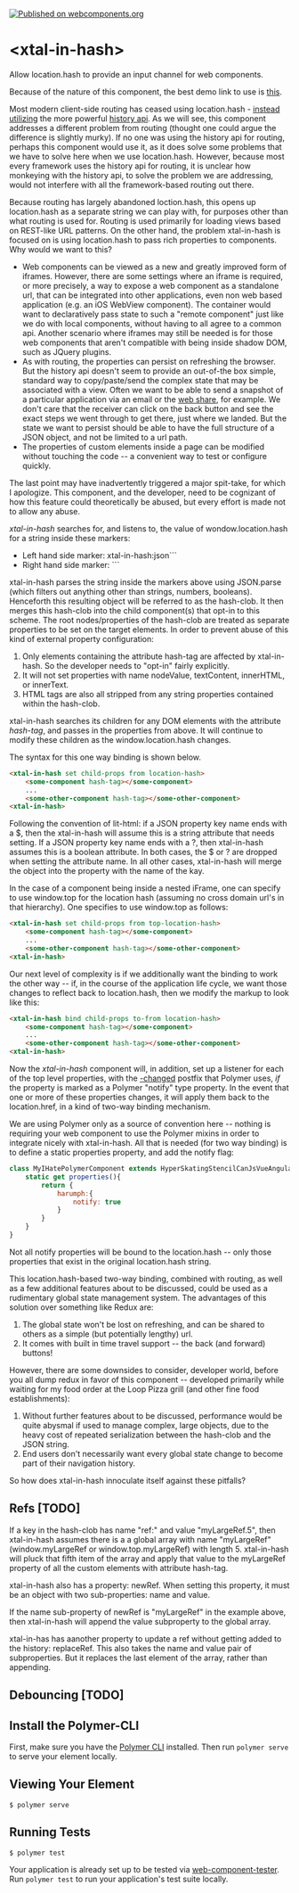 [![Published on webcomponents.org](https://img.shields.io/badge/webcomponents.org-published-blue.svg)](https://www.webcomponents.org/element/bahrus/xtal-in-hash)

# \<xtal-in-hash\>


Allow location.hash to provide an input channel for web components.  

Because of the nature of this component, the best demo link to use is [this](http://rawgit.com/bahrus/xtal/master/bower_components/xtal-in-hash/demo/index.html).

Most modern client-side routing has ceased using location.hash - [instead utilizing](http://krasimirtsonev.com/blog/article/deep-dive-into-client-side-routing-navigo-pushstate-hash) the more powerful [history api](https://developer.mozilla.org/en-US/docs/Web/API/History_API).  As we will see, this component addresses a different problem from routing (thought one could argue the difference is slightly murky).  If no one was using the history api for routing, perhaps this component would use it, as it does solve some problems that we have to solve here when we use location.hash.  However, because most every framework uses the history api for routing, it is unclear how monkeying with the history api, to solve the problem we are addressing, would not interfere with all the framework-based routing out there.

Because routing has largely abandoned loction.hash, this opens up location.hash as a separate string we can play with, for purposes other than what routing is used for.  Routing is used primarily for loading views based on REST-like URL patterns.  On the other hand, the problem xtal-in-hash is focused on is using location.hash to pass rich properties to components.  Why would we want to this? 

* Web components can be viewed as a new and greatly improved form of iframes.  However, there are some settings where an iframe is required, or more precisely, a way to expose a web component as a standalone url, that can be integrated into other applications, even non web based application (e.g. an iOS WebView component).  The container would want to declaratively pass state to such a "remote component" just like we do with local components, without having to all agree to a common api.  Another scenario where iframes may still be needed is for those web components that aren't compatible with being inside shadow DOM, such as JQuery plugins.  
*  As with routing, the properties can persist on refreshing the browser.  But the history api doesn't seem to provide an out-of-the box simple, standard way to copy/paste/send the complex state that may be associated with a view.  Often we want to be able to send a snapshot of a particular application via an email or the [web share](https://developers.google.com/web/updates/2016/09/navigator-share), for example.  We don't care that the receiver can click on the back button and see the exact steps we went through to get there, just where we landed.  But the state we want to persist should be able to have the full structure of a JSON object, and not be limited to a url path. 
*  The properties of custom elements inside a page can be modified without touching the code -- a convenient way to test or configure quickly.

The last point may have inadvertently triggered a major spit-take, for which I apologize. This component, and the developer, need to be cognizant of how this feature could theoretically be abused, but every effort is made not to allow any abuse.

*xtal-in-hash* searches for, and listens to, the value of wondow.location.hash for a string inside these markers:

 *  Left hand side marker: xtal-in-hash:json```
 *  Right hand side marker: ``` 

xtal-in-hash parses the string inside the markers above using JSON.parse (which filters out anything other than strings, numbers, booleans). Henceforth this resulting object will be referred to as the hash-clob. It then merges this hash-clob into the child component(s) that opt-in to this scheme.  The root nodes/properties of the hash-clob are treated as separate properties to be set on the target elements. In order to prevent abuse of this kind of external property configuration:

1)  Only elements containing the attribute  hash-tag are affected by xtal-in-hash.  So the developer needs to "opt-in" fairly explicitly.
2)  It will not set properties with name nodeValue, textContent, innerHTML, or innerText.  
3)  HTML tags are also all stripped from any string properties contained within the hash-clob.

xtal-in-hash searches its children for any DOM elements with the attribute *hash-tag*, and passes in the properties from above.  It will continue to modify these children as the window.location.hash changes.

The syntax for this one way binding is shown below.

```html
<xtal-in-hash set child-props from location-hash>
    <some-component hash-tag></some-component>
    ...
    <some-other-component hash-tag></some-other-component>
<xtal-in-hash>
```

Following the convention of lit-html: if a JSON property key name  ends with a $, then the xtal-in-hash will assume this is a string attribute that needs setting.  If a JSON property key name ends with a ?, then xtal-in-hash assumes this is a boolean attribute.  In both cases, the $ or ? are dropped when setting the attribute name.  In all other cases, xtal-in-hash will merge the object into the property with the name of the kay.  

In the case of a component being inside a nested iFrame, one can specify to use window.top for the location hash (assuming no cross domain url's in that hierarchy).  One specifies to use window.top as follows:

```html
<xtal-in-hash set child-props from top-location-hash>
    <some-component hash-tag></some-component>
    ...
    <some-other-component hash-tag></some-other-component>
<xtal-in-hash>
```

Our next level of complexity is if we additionally want the binding to work the other way -- if, in the course of the application life cycle, we want those changes to reflect back to location.hash, then we modify the markup to look like this:

```html
<xtal-in-hash bind child-props to-from location-hash>
    <some-component hash-tag></some-component>
    ...
    <some-other-component hash-tag></some-other-component>
<xtal-in-hash>
```

 Now the *xtal-in-hash* component will, in addition, set up a listener for each of the top level properties, with the [-changed](https://www.polymer-project.org/2.0/docs/devguide/data-system#change-events) postfix that Polymer uses, *if* the property is marked as a Polymer "notify" type property.  In the event that one or more of these properties changes, it will apply them back to the location.href, in a kind of two-way binding mechanism.

 We are using Polymer only as a source of convention here -- nothing is requiring your web component to use the Polymer mixins in order to integrate nicely with xtal-in-hash. All that is needed (for two way binding) is to define a static properties property, and add the notify flag:

 ```JavaScript
 class MyIHatePolymerComponent extends HyperSkatingStencilCanJsVueAngularXtagLitElement {
     static get properties(){
         return {
             harumph:{
                 notify: true
             }
         }
     }
 }
 ```

Not all notify properties will be bound to the location.hash -- only those properties that exist in the original location.hash string.  

This location.hash-based two-way binding, combined with routing, as well as a few additional features about to be discussed, could be used as a rudimentary global state management system.  The advantages of this solution over something like Redux are: 

1)  The global state won't be lost on refreshing, and can be shared to others as a simple (but potentially lengthy) url.  
2)  It comes with built in time travel support -- the back (and forward) buttons!

However, there are some downsides to consider, developer world, before you all dump redux in favor of this component -- developed primarily while waiting for my food order at the Loop Pizza grill (and other fine food establishments):

1)  Without further features about to be discussed, performance would be quite abysmal if used to manage complex, large objects, due to the heavy cost of repeated serialization between the hash-clob and the JSON string.
2)  End users don't necessarily want every global state change to become part of their navigation history.

So how does xtal-in-hash innoculate itself against these pitfalls?

## Refs [TODO]

If a key in the hash-clob has name "ref:" and value "myLargeRef.5", then xtal-in-hash assumes there is a a global array with name "myLargeRef" (window.myLargeRef or window.top.myLargeRef) with length 5.  xtal-in-hash will pluck that fifth item of the array and apply that value to the myLargeRef property of all the custom elements with attribute hash-tag.

xtal-in-hash also has a property:  newRef.  When setting this property, it must be an object with two sub-properties:  name and value.

If the name sub-property of newRef is "myLargeRef" in the example above, then xtal-in-hash will append the value subproperty to the global array.

xtal-in-has has aanother property to update a ref without getting added to the history:  replaceRef.  This also takes the name and value pair of subproperties. But it replaces the last element of the array, rather than appending.



## Debouncing [TODO]

## Install the Polymer-CLI

First, make sure you have the [Polymer CLI](https://www.npmjs.com/package/polymer-cli) installed. Then run `polymer serve` to serve your element locally.

## Viewing Your Element

```
$ polymer serve
```

## Running Tests

```
$ polymer test
```

Your application is already set up to be tested via [web-component-tester](https://github.com/Polymer/web-component-tester). Run `polymer test` to run your application's test suite locally.

